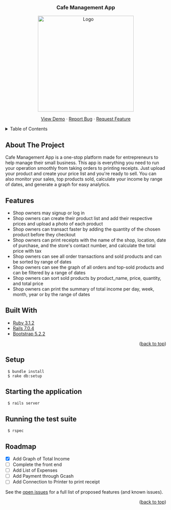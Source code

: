 <br />
<div id="top"></div>
<div align="center">
  <h3 align="center">Cafe Management App</h3>
  <a href="https://github.com/johnpaulavion14/Cafe_Management_App">
    <img src="https://user-images.githubusercontent.com/98794712/195842959-817b1ae5-585b-4d11-bb5b-99bd560afcfc.jpg" alt="Logo" width="300" height="300">
  </a>

  <p align="center">
    <a href="https://23nith.github.io/calamity-response-app-fe/#/">View Demo</a>
    ·
    <a href="https://github.com/johnpaulavion14/Cafe_Management-Final_Project/issues">Report Bug</a>
    ·
    <a href="https://github.com/johnpaulavion14/Cafe_Management-Final_Project/issues">Request Feature</a>
  </p>
</div>

<!-- TABLE OF CONTENTS -->
<details>
  <summary>Table of Contents</summary>
  <ol>
    <li><a href="#about-the-project">About The Project</a></li>
    <li><a href="#features">Features</a></li>
    <li><a href="#built-with">Built With</a></li>
    <li><a href="#setup">Setup</a></li>
    <li><a href="#starting-the-application">Starting the application</a></li>
    <li><a href="#running-the-test-suite">Running the test suite</a></li>
    <li><a href="#roadmap">Roadmap</a></li>
  </ol>
</details>



<!-- ABOUT THE PROJECT -->
## About The Project

Cafe Management App is a one-stop platform made for entrepreneurs to help manage their small business. This app is everything you need to run your operation smoothly from taking orders to printing receipts. Just upload your product and create your price list and you're ready to sell. You can also monitor your sales, top products sold, calculate your income by range of dates, and generate a graph for easy analytics.

## Features
* Shop owners may signup or log in
* Shop owners can create their product list and add their respective prices and upload a photo of each product
* Shop owners can transact faster by adding the quantity of the chosen product before they checkout
* Shop owners can print receipts with the name of the shop, location, date of purchase, and the store's contact number, and calculate the total price with tax
* Shop owners can see all order transactions and sold products and can be sorted by range of dates
* Shop owners can see the graph of all orders and top-sold products and can be filtered by a range of dates
* Shop owners can sort sold products by product_name, price, quantity, and total price
* Shop owners can print the summary of total income per day, week, month, year or by the range of dates

## Built With
* [Ruby 3.1.2](https://www.ruby-lang.org/)
* [Rails 7.0.4](https://rubyonrails.org/)
* [Bootstrap 5.2.2](https://getbootstrap.com)

<p align="right">(<a href="#top">back to top</a>)</p>

## Setup
```
 $ bundle install
 $ rake db:setup
```
 
## Starting the application
```
 $ rails server
```
## Running the test suite
```
 $ rspec
```
<!-- ROADMAP -->
## Roadmap

- [x] Add Graph of Total Income 
- [ ] Complete the front end
- [ ] Add List of Expenses 
- [ ] Add Payment through Gcash
- [ ] Add Connection to Printer to print receipt

See the [open issues](https://github.com/johnpaulavion14/Cafe_Management-Final_Project/issues) for a full list of proposed features (and known issues).

<p align="right">(<a href="#top">back to top</a>)</p>
